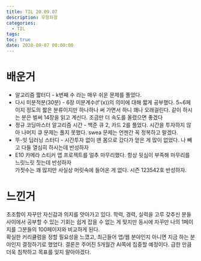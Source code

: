 ```yaml
---
title: TIL 20.09.07
description: 우왕좌왕
categories:
  - TIL
tags:
toc: true
date: 2020-09-07 00:00:00
---
```


# 배운거

- 알고리즘 짧터디 - k번째 수 라는 매우 쉬운 문제를 풀었다.
- 다시 미분적분(30분) - 6장 미분계수(f'(x))의 의미에 대해 짧게 공부했다. 5~6페이지 정도의 짧은 분류이지만 하나하나 써 가면서 하니 꽤나 오래걸린다. 같이 하시는 분은 벌써 14장을 읽고 계신다. 조금만 더 속도를 올렸으면 좋겠다
- 정규 코딩마스터 알고리즘 시간 - 백준 큐 2, 카드 2를 풀었다. 시간을 투자하지 않아 나머지 큐 문제는 풀지 못했다. swea 문제는 언젠간 꼭 정복하고 말겠다.
- 뚜-잇 딥러닝 스터디 - 시간투자 없이 맨 몸으로 갔다가 얻은 게 많이 없었다. 나 빼고 다들 열심히 하시는데 반성하자
- E10 카메라 스티커 앱 프로젝트를 얼추 마무리했다. 항상 뒷심이 부족해 마무리를 느릿느릿 짓는데 반성하자  
  가짓수는 꽤 많지만 사실상 머릿속에 들어온 게 없다. 시즌 123542호 반성하자.

# 느낀거

초조함이 자꾸만 자신감과 의지를 앗아가고 있다. 학력, 경력, 실력을 고루 갖추신 분들 사이에서 공부할 수 있는 기회는 쉽게 잡을 수 없는 게 맞지만 동시에 자꾸만 나의 1페이지를 그분들의 100페이지와 비교하게 된다.  
확실한 커리큘럼을 정할 필요성을 느꼈고, 최근들어 앱/웹 분야인지 아니면 지금 하는 분야인지 결정하기로 했었다. 결론은 주어진 5개월간 AI쪽에 집중할 예정이다. 급한 만큼 더욱 침착하고 목표를 잊지 말아야겠다.
